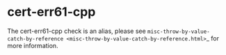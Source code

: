 cert-err61-cpp
==============

The cert-err61-cpp check is an alias, please see
`misc-throw-by-value-catch-by-reference <misc-throw-by-value-catch-by-reference.html>`\_
for more information.
